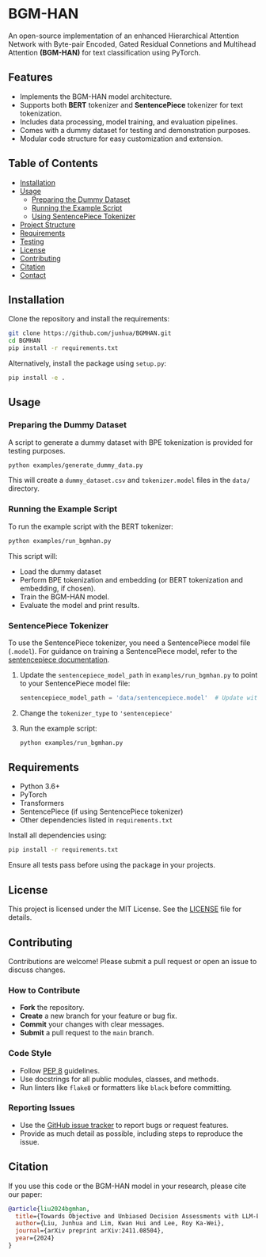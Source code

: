 # BGM-HAN

An open-source implementation of an enhanced Hierarchical Attention Network with Byte-pair Encoded, Gated Residual Connetions and Multihead Attention **(BGM-HAN)** for text classification using PyTorch.

## Features

- Implements the BGM-HAN model architecture.
- Supports both **BERT** tokenizer and **SentencePiece** tokenizer for text tokenization.
- Includes data processing, model training, and evaluation pipelines.
- Comes with a dummy dataset for testing and demonstration purposes.
- Modular code structure for easy customization and extension.

## Table of Contents

- [Installation](#installation)
- [Usage](#usage)
  - [Preparing the Dummy Dataset](#preparing-the-dummy-dataset)
  - [Running the Example Script](#running-the-example-script)
  - [Using SentencePiece Tokenizer](#using-sentencepiece-tokenizer)
- [Project Structure](#project-structure)
- [Requirements](#requirements)
- [Testing](#testing)
- [License](#license)
- [Contributing](#contributing)
- [Citation](#citation)
- [Contact](#contact)

## Installation

Clone the repository and install the requirements:

```bash
git clone https://github.com/junhua/BGMHAN.git
cd BGMHAN
pip install -r requirements.txt
```

Alternatively, install the package using `setup.py`:

```bash
pip install -e .
```

## Usage

### Preparing the Dummy Dataset

A script to generate a dummy dataset with BPE tokenization is provided for testing purposes. 

```bash
python examples/generate_dummy_data.py
```

This will create a `dummy_dataset.csv` and `tokenizer.model` files in the `data/` directory.

### Running the Example Script

To run the example script with the BERT tokenizer:

```bash
python examples/run_bgmhan.py
```

This script will:

- Load the dummy dataset 
- Perform BPE tokenization and embedding (or BERT tokenization and embedding, if chosen).
- Train the BGM-HAN model.
- Evaluate the model and print results.

### SentencePiece Tokenizer

To use the SentencePiece tokenizer, you need a SentencePiece model file (`.model`). For guidance on training a SentencePiece model, refer to the [sentencepiece documentation](https://github.com/google/sentencepiece).


1. Update the `sentencepiece_model_path` in `examples/run_bgmhan.py` to point to your SentencePiece model file:

   ```python
   sentencepiece_model_path = 'data/sentencepiece.model'  # Update with your actual model path
   ```

2. Change the `tokenizer_type` to `'sentencepiece'` 

3. Run the example script:

   ```bash
   python examples/run_bgmhan.py
   ```

## Requirements

- Python 3.6+
- PyTorch
- Transformers
- SentencePiece (if using SentencePiece tokenizer)
- Other dependencies listed in `requirements.txt`

Install all dependencies using:

```bash
pip install -r requirements.txt
```

Ensure all tests pass before using the package in your projects.

## License

This project is licensed under the MIT License. See the [LICENSE](LICENSE) file for details.

## Contributing

Contributions are welcome! Please submit a pull request or open an issue to discuss changes.

### How to Contribute

- **Fork** the repository.
- **Create** a new branch for your feature or bug fix.
- **Commit** your changes with clear messages.
- **Submit** a pull request to the `main` branch.

### Code Style

- Follow [PEP 8](https://www.python.org/dev/peps/pep-0008/) guidelines.
- Use docstrings for all public modules, classes, and methods.
- Run linters like `flake8` or formatters like `black` before committing.

### Reporting Issues

- Use the [GitHub issue tracker](https://github.com/yourusername/BGMHAN/issues) to report bugs or request features.
- Provide as much detail as possible, including steps to reproduce the issue.

## Citation

If you use this code or the BGM-HAN model in your research, please cite our paper:

```bibtex
@article{liu2024bgmhan,
  title={Towards Objective and Unbiased Decision Assessments with LLM-Enhanced Hierarchical Attention Networks},
  author={Liu, Junhua and Lim, Kwan Hui and Lee, Roy Ka-Wei},
  journal={arXiv preprint arXiv:2411.08504},
  year={2024}
}
```
